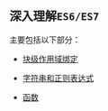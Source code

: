 ## 深入理解`ES6/ES7`

主要包括以下部分：

- [块级作用域绑定](https://github.com/CowenZhengHao/Basic-JavaScript/tree/master/Level3/Chapter1)

- [字符串和正则表达式](https://github.com/CowenZhengHao/Basic-JavaScript/tree/master/Level3/Chapter2)

- [函数](https://github.com/CowenZhengHao/Basic-JavaScript/tree/master/Level3/Chapter3)

